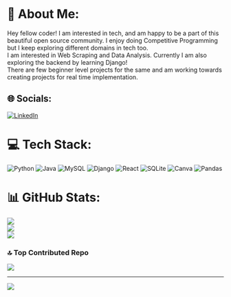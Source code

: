 # 💫 About Me:
Hey fellow coder! I am interested in tech, and am happy to be a part of this beautiful open source community. I enjoy doing Competitive Programming but I keep exploring different domains in tech too. <br>
I am interested in Web Scraping and Data Analysis. Currently I am also exploring the backend by learning Django! <br>
There are few beginner level projects for the same and am working towards creating projects for real time implementation. <br>


## 🌐 Socials:
[![LinkedIn](https://img.shields.io/badge/LinkedIn-%230077B5.svg?logo=linkedin&logoColor=white)](https://linkedin.com/in/hima-verma-618182225) 

# 💻 Tech Stack:
![Python](https://img.shields.io/badge/python-3670A0?style=for-the-badge&logo=python&logoColor=ffdd54) ![Java](https://img.shields.io/badge/java-%23ED8B00.svg?style=for-the-badge&logo=java&logoColor=white) ![MySQL](https://img.shields.io/badge/mysql-%2300f.svg?style=for-the-badge&logo=mysql&logoColor=white) ![Django](https://img.shields.io/badge/django-%23092E20.svg?style=for-the-badge&logo=django&logoColor=white) ![React](https://img.shields.io/badge/react-%2320232a.svg?style=for-the-badge&logo=react&logoColor=%2361DAFB) ![SQLite](https://img.shields.io/badge/sqlite-%2307405e.svg?style=for-the-badge&logo=sqlite&logoColor=white) ![Canva](https://img.shields.io/badge/Canva-%2300C4CC.svg?style=for-the-badge&logo=Canva&logoColor=white) ![Pandas](https://img.shields.io/badge/pandas-%23150458.svg?style=for-the-badge&logo=pandas&logoColor=white)
# 📊 GitHub Stats:
![](https://github-readme-stats.vercel.app/api?username=hima-v&theme=dark&hide_border=false&include_all_commits=false&count_private=false)<br/>
![](https://github-readme-streak-stats.herokuapp.com/?user=hima-v&theme=dark&hide_border=false)<br/>
![](https://github-readme-stats.vercel.app/api/top-langs/?username=hima-v&theme=dark&hide_border=false&include_all_commits=false&count_private=false&layout=compact)

### 🔝 Top Contributed Repo
![](https://github-contributor-stats.vercel.app/api?username=hima-v&limit=5&theme=onedark&combine_all_yearly_contributions=true)

---
[![](https://visitcount.itsvg.in/api?id=hima-v&icon=0&color=10)](https://visitcount.itsvg.in)

<!-- Proudly created with GPRM ( https://gprm.itsvg.in ) -->
